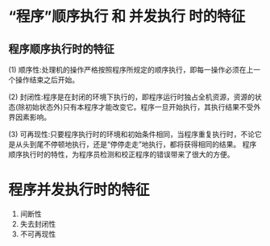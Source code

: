 # “程序”顺序执行 和 并发执行 时的特征

## 程序顺序执行时的特征
(1) 顺序性:处理机的操作严格按照程序所规定的顺序执行，即每一操作必须在上一个操作结束之后开始。

(2) 封闭性:程序是在封闭的环境下执行的，即程序运行时独占全机资源，资源的状态(除初始状态外)只有本程序才能改变它。程序一旦开始执行，其执行结果不受外界因素影响。 

(3) 可再现性:只要程序执行时的环境和初始条件相同，当程序重复执行时，不论它是从头到尾不停顿地执行，还是“停停走走”地执行，都将获得相同的结果。 程序顺序执行时的特性，为程序员检测和校正程序的错误带来了很大的方便。

# 程序并发执行时的特征

1) 间断性
2) 失去封闭性
3) 不可再现性